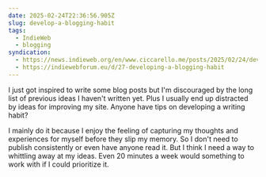 ```yaml
---
date: 2025-02-24T22:36:56.905Z
slug: develop-a-blogging-habit
tags:
  - IndieWeb
  - blogging
syndication:
  - https://news.indieweb.org/en/www.ciccarello.me/posts/2025/02/24/develop-a-blogging-habit/
  - https://indiewebforum.eu/d/27-developing-a-blogging-habit
---
```


I just got inspired to write some blog posts but I'm discouraged by the long list of previous ideas I haven't written yet. Plus I usually end up distracted by ideas for improving my site. Anyone have tips on developing a writing habit?

I mainly do it because I enjoy the feeling of capturing my thoughts and experiences for myself before they slip my memory. So I don't need to publish consistently or even have anyone read it. But I think I need a way to whittling away at my ideas. Even 20 minutes a week would something to work with if I could prioritize it.
